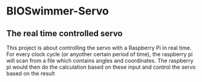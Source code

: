 # BIOSwimmer-Servo

## The real time controlled servo

This project is about controlling the servo with 
a Raspberry Pi in real time. For every clock cycle 
(or anyother certain period of time), the raspberry 
pi will scan from a file which contains angles 
and coordinates. The raspberry pi would then do 
the calculation based on these input and control 
the servo based on the result  
